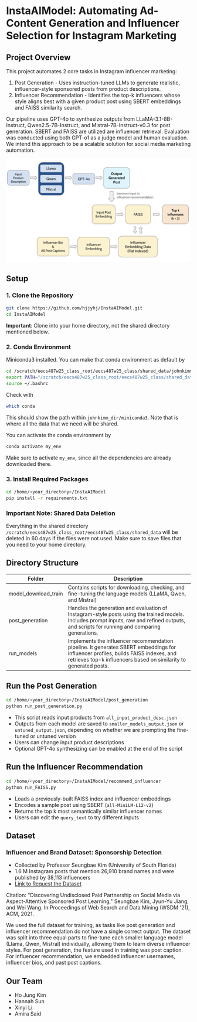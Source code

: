 # InstaAIModel: Automating Ad-Content Generation and Influencer Selection for Instagram Marketing

## Project Overview
This project automates 2 core tasks in Instagram influencer marketing:
1. Post Generation - Uses instruction-tuned LLMs to generate realistic, influencer-style sponsored posts from product descriptions.
2. Influencer Recommendation - Identifies the top-k influencers whose style aligns best with a given product post using SBERT embeddings and FAISS similarity search.

Our pipeline uses GPT-4o to synthesize outputs from LLaMA-3.1-8B-Instruct, Qwen2.5-7B-Instruct, and Mistral-7B-Instruct-v0.3 for post generation. SBERT and FAISS are utilized are influencer retrieval. Evaluation was conducted using both GPT-o1 as a judge model and human evaluation. We intend this approach to be a scalable solution for social media marketing automation.

![Model Pipeline](ModelPipeline.jpg)

## Setup
### 1. Clone the Repository
```sh
git clone https://github.com/hjjyhj/InstaAIModel.git
cd InstaAIModel
```
**Important**: Clone into your home directory, not the shared directory mentioned below.

### 2. Conda Environment
Miniconda3 installed. You can make that conda environment as default by
```sh
cd /scratch/eecs487w25_class_root/eecs487w25_class/shared_data/johnkimm_dir/
export PATH="/scratch/eecs487w25_class_root/eecs487w25_class/shared_data/johnkimm_dir/miniconda3/bin:$PATH"
source ~/.bashrc
```
Check with 
```sh
which conda
```
This should show the path within `johnkimm_dir/miniconda3`.
Note that is where all the data that we need will be shared. 

You can activate the conda environment by 
```sh
conda activate my_env
```
Make sure to activate `my_env`, since all the dependencies are already downloaded there.

### 3. Install Required Packages
```sh
cd /home/<your_directory>/InstaAIModel
pip install -r requirements.txt
```

### Important Note: Shared Data Deletion
Everything in the shared directory `/scratch/eecs487w25_class_root/eecs487w25_class/shared_data` will be deleted in 60 days if the files were not used.
Make sure to save files that you need to your home directory.


## Directory Structure

| Folder  | Description |
| ------------- | ------------- |
| model_download_train  | Contains scripts for downloading, checking, and fine-tuning the language models (LLaMA, Qwen, and Mistral)  |
| post_generation  | Handles the generation and evaluation of Instagram-style posts using the trained models. Includes prompt inputs, raw and refined outputs, and scripts for running and comparing generations.  |
| run_models  | Implements the influencer recommendation pipeline. It generates SBERT embeddings for influencer profiles, builds FAISS indexes, and retrieves top-k influencers based on similarity to generated posts.  |


## Run the Post Generation
```sh
cd /home/<your_directory>/InstaAIModel/post_generation
python run_post_generation.py
```
- This script reads input products from `all_input_product_desc.json`
- Outputs from each model are saved to `smaller_models_output.json` or `untuned_output.json`, depending on whether we are prompting the fine-tuned or untuned version
- Users can change input product descriptions
- Optional GPT-4o synthesizing can be enabled at the end of the script

## Run the Influencer Recommendation
```sh
cd /home/<your_directory>/InstaAIModel/recommend_influencer
python run_FAISS.py
```
- Loads a previously-built FAISS index and influencer embeddings
- Encodes a sample post using SBERT (`all-MiniLM-L12-v2`)
- Returns the top k most semantically similar influencer names
- Users can edit the `query_text` to try different inputs

## Dataset
### Influencer and Brand Dataset: Sponsorship Detection
- Collected by Professor Seungbae Kim (University of South Florida)
- 1.6 M Instagram posts that mention 26,910 brand names and were published by 38,113 influencers
- [Link to Request the Dataset](https://sites.google.com/site/sbkimcv/dataset/instagram-influencer-dataset?authuser=0)

Citation: "Discovering Undisclosed Paid Partnership on Social Media via Aspect-Attentive Sponsored Post Learning," Seungbae Kim, Jyun-Yu Jiang, and Wei Wang.  In Proceedings of Web Search and Data Mining (WSDM '21), ACM, 2021.

We used the full dataset for training, as tasks like post generation and influencer recommendation do not have a single correct output. The dataset was split into three equal parts to fine-tune each smaller language model (Llama, Qwen, Mistral) individually, allowing them to learn diverse influencer styles. For post generation, the feature used in training was post caption. For influencer recommendation, we embedded influencer usernames, influencer bios, and past post captions.

## Our Team
- Ho Jung Kim
- Hannah Sun
- Xinyi Li
- Amira Said